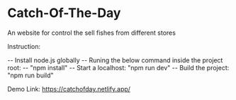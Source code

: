 # Catch-Of-The-Day
An website for control the sell fishes from different stores

Instruction:

-- Install node.js globally
-- Runing the below command inside the project root: -- "npm install"
-- Start a localhost: "npm run dev"
-- Build the project: "npm run build"

Demo Link:
https://catchofday.netlify.app/
